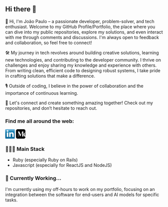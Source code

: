 ## Hi there 👋

👋 Hi, I'm João Paulo – a passionate developer, problem-solver, and tech enthusiast. Welcome to my GitHub Profile/Portfolio, the place where you can dive into my public repositories, explore my solutions, and even interact with me through comments and discussions. I'm always open to feedback and collaboration, so feel free to connect!

🛠️ My journey in tech revolves around building creative solutions, learning new technologies, and contributing to the developer community. I thrive on challenges and enjoy sharing my knowledge and experience with others. From writing clean, efficient code to designing robust systems, I take pride in crafting solutions that make a difference.

🎙️ Outside of coding, I believe in the power of collaboration and the importance of continuous learning.

🚀 Let's connect and create something amazing together! Check out my repositories, and don’t hesitate to reach out.

### Find me all around the web:

<a href="https://www.linkedin.com/in/joao-msantana" target="blank"><img align="center" src="https://github.com/jpmsantana/jpmsantana/blob/main/socials/transparent-Linkedin-logo-icon.png" alt="" height="30" /></a>
<a href="https://joaopaulosantana.medium.com" target="blank"><img align="center" src="https://github.com/jpmsantana/jpmsantana/blob/main/socials/5d8de952517e8160e40ef9841c781cdc14a5db313057fa3c3de41c6f5b494b19.png" alt="" height="30" /></a>

### 🧑🏻‍💻 Main Stack

- Ruby (especially Ruby on Rails)
- Javascript (especially for ReactJS and NodeJS)

### 🚀 Currently Working...

I'm currently using my off-hours to work on my portfolio, focusing on an integration between the software for end-users and AI models for specific tasks.

<!--
**jpmsantana/jpmsantana** is a ✨ _special_ ✨ repository because its `README.md` (this file) appears on your GitHub profile.

Here are some ideas to get you started:

- 🔭 I’m currently working on ...
- 🌱 I’m currently learning ...
- 👯 I’m looking to collaborate on ...
- 🤔 I’m looking for help with ...
- 💬 Ask me about ...
- 📫 How to reach me: ...
- 😄 Pronouns: ...
- ⚡ Fun fact: ...
-->
